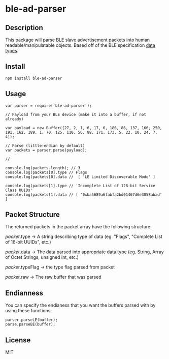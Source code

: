 # ble-ad-parser

## Description
This package will parse BLE slave advertisement packets into human readable/manipulatable objects. Based off of the BLE specification [data types](https://www.bluetooth.org/en-us/specification/assigned-numbers/generic-access-profile).
## Install
```
npm install ble-ad-parser
```

## Usage

```
var parser = require('ble-ad-parser');

// Payload from your BLE device (make it into a buffer, if not already)

var payload = new Buffer([27, 2, 1, 6, 17, 6, 186, 86, 137, 166, 250, 191, 162, 189, 1, 70, 125, 110, 56, 88, 171, 173, 5, 22, 10, 24, 7, 4]);

// Parse (little-endian by default)
var packets = parser.parse(payload);

// 

console.log(packets.length); // 3
console.log(packets[0].type // Flags
console.log(packets[0].data //  [ 'LE Limited Discoverable Mode' ]

console.log(packets[1].type // 'Incomplete List of 128-bit Service Class UUIDs'
console.log(packets[1].data // [ '0xba5689a6fabfa2bd01467d6e3858abad' ] 
```

## Packet Structure
The returned packets in the packet array have the following structure:

*packet*.type -> A string describing type of data (eg. "Flags", "Complete List of 16-bit UUIDs", etc.)

*packet*.data -> The data parsed into appropriate data type (eg. String, Array of Octet Strings, unsigned int, etc.)

*packet*.typeFlag -> the type flag parsed from packet

*packet*.raw -> The raw buffer that was parsed

## Endianness

You can specify the endianess that you want the buffers parsed with by using these functions:
```
parser.parseLE(buffer);
parse.parseBE(buffer);
```

## License
MIT







